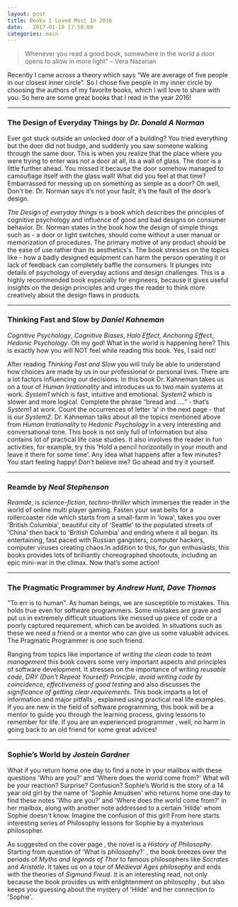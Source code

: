 ```yaml
---
layout: post
title: Books I Loved Most In 2016
date:   2017-01-10 17:50:00
categories: main
---
```


> Whenever you read a good book, somewhere in the world a door opens to allow in more light" – Vera Nazarian

Recently I came across a theory which says “We are average of five people in our closest
inner circle”. So I chose five people in my inner circle by choosing the authors of my
favorite books, which I will love to share with you. So here are some great books that
I read in the year 2016!
- - -
### **The Design of Everyday Things** by _Dr. Donald A Norman_
Ever got stuck outside an unlocked door of a building? You tried everything but the
door did not budge, and suddenly you saw someone walking through the same door.
This is when you realize that the place where you were trying to enter was not a door
at all, its a wall of glass. The door is a little further ahead. You missed it because
the door somehow managed to camouflage itself with the glass wall! What did you feel at
that time? Embarrassed for messing up on something as simple as a door? Oh well, Don't be.
Dr. Norman says it’s not your fault, it’s the fault of the door’s design.

_The Design of everyday things_ is a book which describes the principles of cognitive
psychology and influence of good and bad designs on consumer behavior. Dr. Norman states
in the book how the design of simple things such as - a door or light switches, should
come without a user manual or memorization of procedures. The primary motive of any
product should be the ease of use rather than its aesthetics's. The book stresses on the
topics like - how a badly designed equipment can harm the person operating it or lack
of feedback can completely baffle the consumers. It plunges into details of psychology
of everyday actions and design challenges. This is a highly recommended book especially
for engineers, because it gives useful insights on the design principles and urges the
reader to think more creatively about the design flaws in products.
- - -
### **Thinking Fast and Slow** by _Daniel Kahneman_
_Cognitive Psychology_, _Cognitive Biases_, _Halo Effect_, _Anchoring Effect_,
_Hedonic Psychology_. Oh my god! What in the world is happening here? This is exactly
 how you will NOT feel while reading this book. Yes, I said not!

 After reading _Thinking Fast and Slow_ you will truly be able to understand how choices
 are made by us in our professional or personal lives. There are a lot factors influencing
 our decisions. In this book Dr. Kahneman takes us on a tour of _Human Irrationality_
 and introduces us to two main systems at work. _System1_ which is fast, intuitive and
 emotional. _System2_  which is slower and more logical.
 Complete the phrase “bread and ....” - that’s _System1_ at work.
 Count the occurrences of letter ‘a’ in the next page - that is our _System2_.
 Dr. Kahneman talks about all the topics mentioned above from _Human Irrationality_ to
 _Hedonic Psychology_ in a very interesting and conversational tone. This book is not
 only full of information but also contains lot of practical life case studies.
 It also involves the reader in fun activities, for example, try this ‘Hold a pencil
 horizontally in your mouth and leave it there for some time’. Any idea what happens
 after a few minutes? You start feeling happy! Don’t believe me? Go ahead and try
 it yourself.
- - -
### **Reamde** by _Neal Stephenson_
_Reamde_, is _science-fiction_, _techno-thriller_ which immerses the reader in the world
of online multi player gaming. Fasten your seat belts for a rollercoaster ride which starts
from a small-farm in 'Iowa', takes you over 'British Columbia', beautiful city of 'Seattle'
to the populated streets of 'China' then back to 'British Columbia' and ending where it all
began. Its entertaining, fast paced with Russian gangsters, computer hackers, computer
viruses creating chaos.In addition to this, for gun enthusiasts, this books provides lots of
brilliantly choreographed shootouts, including an epic mini-war in the climax. Now that’s
some action!
- - -
### **The Pragmatic Programmer** by _Andrew Hunt, Dave Thomas_
"To err is to human". As human beings, we are susceptible to mistakes.
This holds true even for software programmers. Some mistakes are grave and put us in
extremely difficult situations like messed up piece of code or a poorly captured requirement,
which can be avoided. In situations such as these we need a friend or a mentor who can give us
some valuable advices. The Pragmatic Programmer is one such friend.

Ranging from topics like importance of
_writing the clean code_ to _team management_ this book covers some very important
aspects and principles of software development. It stresses on the importance of
writing _reusable code_, _DRY (Don't Repeat Yourself) Principle_, _avoid writing code by
coincidence_, _effectiveness of good testing_ and also discusses the _significance of
getting clear requirements_. This book imparts a lot of information and major pitfalls
, explained using practical real life examples. If you are new in the field of
software programming, this book will be a mentor to guide you through the learning
process, giving lessons to remember for life. If you are an experienced programmer
, well, no harm in going back to an old friend for some great advices!
- - -
### **Sophie’s World** by _Jostein Gardner_
What if you return home one day to find a note in your mailbox with these
questions 'Who are you?' and 'Where does the world come from?' What will be your
reaction? Surprise? Confusion? Sophie’s World is the story of a 14 year old girl
by the name of 'Sophie Amudsen' who returns home one day to find these notes
'Who are you?' and 'Where does the world come from?' in her mailbox, along with
another note addressed to a certain 'Hilde' whom Sophie doesn't know. Imagine the
confusion of this girl! From here starts interesting series of Philosophy lessons
for Sophie by a mysterious philosopher.

As suggested on the cover page , the novel is a _History of Philosophy_. Starting
from question of 'What is philosophy?' , the book breezes over the periods of
_Myths and legends of Thor_ to famous philosophers like _Socrates_ and _Aristotle_.
It takes us on a tour of _Medieval Ages philosophy_ and ends with the theories of
_Sigmund Freud_. It is an interesting read, not only because the book provides us with
enlightenment on philosophy , but also keeps you guessing about the mystery of
'Hilde' and her connection to 'Sophie'.

